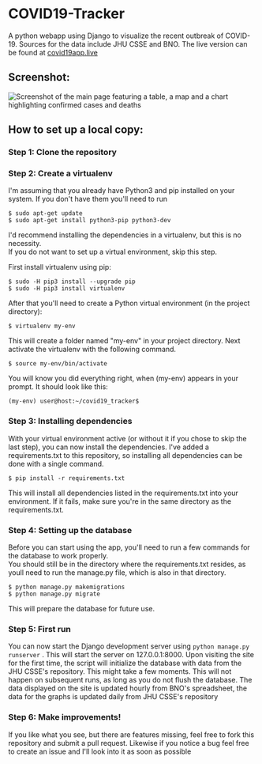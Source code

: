 # COVID19-Tracker
A python webapp using Django to visualize the recent outbreak of COVID-19. Sources for the data include JHU CSSE and BNO.
The live version can be found at [covid19app.live](http://covid19app.live)

## Screenshot:
![Screenshot of the main page featuring a table, a map and a chart highlighting confirmed cases and deaths](https://i.imgur.com/njZvR21.png)

## How to set up a local copy:
### Step 1: Clone the repository
### Step 2: Create a virtualenv
I'm assuming that you already have Python3 and pip installed on your system. If you don't have them you'll need to run    
```
$ sudo apt-get update
$ sudo apt-get install python3-pip python3-dev
```
   
   
I'd recommend installing the dependencies in a virtualenv, but this is no necessity.   
If you do not want to set up a virtual environment, skip this step.   
       
First install virtualenv using pip:
```
$ sudo -H pip3 install --upgrade pip
$ sudo -H pip3 install virtualenv
```
After that you'll need to create a Python virtual environment (in the project directory):
```
$ virtualenv my-env
```
This will create a folder named "my-env" in your project directory.
Next activate the virtualenv with the following command.
```
$ source my-env/bin/activate
```
You will know you did everything right, when (my-env) appears in your prompt. It should look like this:
```
(my-env) user@host:~/covid19_tracker$
```

### Step 3: Installing dependencies
With your virtual environment active (or without it if you chose to skip the last step), you can now install the dependencies. I've added a requirements.txt to this repository, so installing all dependencies can be done with a single command.
```
$ pip install -r requirements.txt
```

This will install all dependencies listed in the requirements.txt into your environment. If it fails, make sure you're in the same directory as the requirements.txt.

### Step 4: Setting up the database
Before you can start using the app, you'll need to run a few commands for the database to work properly.    
You should still be in the directory where the requirements.txt resides, as youll need to run the manage.py file, which is also in that directory.
```
$ python manage.py makemigrations
$ python manage.py migrate
```

This will prepare the database for future use.

### Step 5: First run
You can now start the Django development server using `python manage.py runserver` . This will start the server on 127.0.0.1:8000.
Upon visiting the site for the first time, the script will initialize the database with data from the JHU CSSE's repository. This might take a few moments. This will not happen on subsequent runs, as long as you do not flush the database. The data displayed on the site is updated hourly from BNO's spreadsheet, the data for the graphs is updated daily from JHU CSSE's repository

### Step 6: Make improvements!
If you like what you see, but there are features missing, feel free to fork this repository and submit a pull request. Likewise if you notice a bug feel free to create an issue and I'll look into it as soon as possible
